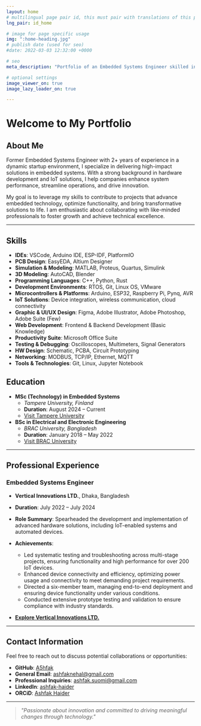```yaml
---
layout: home
# multilingual page pair id, this must pair with translations of this page. (This name must be unique)
lng_pair: id_home

# image for page specific usage
img: ":home-heading.jpg"
# publish date (used for seo)
#date: 2022-03-03 12:32:00 +0000

# seo
meta_description: "Portfolio of an Embedded Systems Engineer skilled in IoT, PCB design, prototyping, and automation."

# optional settings
image_viewer_on: true
image_lazy_loader_on: true

---
```


# Welcome to My Portfolio

## About Me
Former Embedded Systems Engineer with 2+ years of experience in a dynamic startup environment, I specialize in delivering high-impact solutions in embedded systems. With a strong background in hardware development and IoT solutions, I help companies enhance system performance, streamline operations, and drive innovation.

My goal is to leverage my skills to contribute to projects that advance embedded technology, optimize functionality, and bring transformative solutions to life. I am enthusiastic about collaborating with like-minded professionals to foster growth and achieve technical excellence.

---

## Skills
- **IDEs**: VSCode, Arduino IDE, ESP-IDF, PlatformIO
- **PCB Design**: EasyEDA, Altium Designer
- **Simulation & Modeling**: MATLAB, Proteus, Quartus, Simulink
- **3D Modeling**: AutoCAD, Blender
- **Programming Languages**: C++, Python, Rust
- **Development Environments**: RTOS, Git, Linux OS, VMware
- **Microcontrollers & Platforms**: Arduino, ESP32, Raspberry Pi, Pynq, AVR
- **IoT Solutions**: Device integration, wireless communication, cloud connectivity
- **Graphic & UI/UX Design**: Figma, Adobe Illustrator, Adobe Photoshop, Adobe Suite (Few)
- **Web Development**: Frontend & Backend Development (Basic Knowledge)
- **Productivity Suite**: Microsoft Office Suite
- **Testing & Debugging**: Oscilloscopes, Multimeters, Signal Generators
- **HW Design**: Schematic, PCBA, Circuit Prototyping
- **Networking**: MODBUS, TCP/IP, Ethernet, MQTT
- **Tools & Technologies**: Git, Linux, Jupyter Notebook

## Education
- **MSc (Technology) in Embedded Systems**
  - *Tampere University, Finland*
  - **Duration**: August 2024 – Current
  - [Visit Tampere University](https://www.tuni.fi/fi)
- **BSc in Electrical and Electronic Engineering**
  - *BRAC University, Bangladesh*
  - **Duration**: January 2018 – May 2022
  - [Visit BRAC University](https://www.bracu.ac.bd/)

---

## Professional Experience

### Embedded Systems Engineer
- **Vertical Innovations LTD.**, Dhaka, Bangladesh
- **Duration**: July 2022 – July 2024
- **Role Summary**: Spearheaded the development and implementation of advanced hardware solutions, including IoT-enabled systems and automated devices.
- **Achievements**:
  - Led systematic testing and troubleshooting across multi-stage projects, ensuring functionality and high performance for over 200 IoT devices.
  - Enhanced device connectivity and efficiency, optimizing power usage and connectivity to meet demanding project requirements.
  - Directed a six-member team, managing end-to-end deployment and ensuring device functionality under various conditions.
  - Conducted extensive prototype testing and validation to ensure compliance with industry standards.

- **[Explore Vertical Innovations LTD.](https://www.vertical-innovations.com/)**

---

## Contact Information
Feel free to reach out to discuss potential collaborations or opportunities:

- **GitHub**: [A5hfak](https://github.com/A5hfak)
- **General Email**: [ashfaknehal@gmail.com](mailto:ashfaknehal@gmail.com)
- **Professional Inquiries**: [ashfak.suomi@gmail.com](mailto:ashfak.suomi@gmail.com)
- **LinkedIn**: [ashfak-haider](https://linkedin.com/in/ashfak-haider)
- **ORCiD**: [Ashfak Haider](https://orcid.org/0009-0009-9098-2039)

---

> *"Passionate about innovation and committed to driving meaningful changes through technology."*
